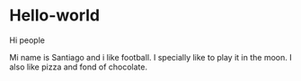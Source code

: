 # Hello-world

Hi people

Mi name is Santiago and i like football. I specially like to play it in the moon.
I also like pizza and fond of chocolate.
